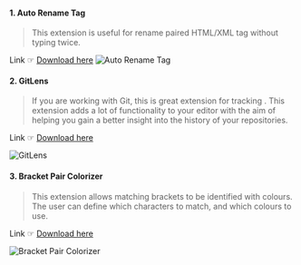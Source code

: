 #### 1. Auto Rename Tag
> This extension is useful for rename paired HTML/XML tag without typing twice. 

Link ☞ [Download here](https://marketplace.visualstudio.com/items?itemName=formulahendry.auto-rename-tag)
![Auto Rename Tag](https://raw.githubusercontent.com/formulahendry/vscode-auto-rename-tag/master/images/usage.gif)

#### 2. GitLens
> If you are working with Git, this is great extension for tracking . This extension adds a lot of functionality to your editor with the aim of helping you gain a better insight into the history of your repositories.

Link ☞ [Download here](https://marketplace.visualstudio.com/items?itemName=eamodio.gitlens)

![GitLens](https://raw.githubusercontent.com/eamodio/vscode-gitlens/master/images/docs/gitlens-preview.gif)

#### 3. Bracket Pair Colorizer
> This extension allows matching brackets to be identified with colours. The user can define which characters to match, and which colours to use.

Link ☞ [Download here](https://marketplace.visualstudio.com/items?itemName=CoenraadS.bracket-pair-colorizer)

![Bracket Pair Colorizer](https://github.com/CoenraadS/BracketPair/raw/master/images/example.png)